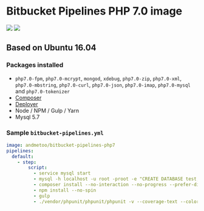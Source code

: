 # Bitbucket Pipelines PHP 7.0 image

[![](https://images.microbadger.com/badges/version/edbizarro/bitbucket-pipelines-php7.svg)](https://microbadger.com/images/edbizarro/bitbucket-pipelines-php7 "Get your own version badge on microbadger.com") [![](https://images.microbadger.com/badges/image/edbizarro/bitbucket-pipelines-php7.svg)](https://microbadger.com/images/edbizarro/bitbucket-pipelines-php7 "Get your own image badge on microbadger.com")

## Based on Ubuntu 16.04

### Packages installed

- `php7.0-fpm`, `php7.0-mcrypt`, `mongod`, `xdebug`, `php7.0-zip`, `php7.0-xml`, `php7.0-mbstring`, `php7.0-curl`, `php7.0-json`, `php7.0-imap`, `php7.0-mysql` and `php7.0-tokenizer`
- [Composer](https://getcomposer.org/)
- [Deployer](https://github.com/deployphp/deployer)
- Node / NPM / Gulp / Yarn
- Mysql 5.7

### Sample `bitbucket-pipelines.yml`

```YAML
image: andmetoo/bitbucket-pipelines-php7
pipelines:
  default:
    - step:
        script:
          - service mysql start
          - mysql -h localhost -u root -proot -e "CREATE DATABASE test;"
          - composer install --no-interaction --no-progress --prefer-dist
          - npm install --no-spin
          - gulp
          - ./vendor/phpunit/phpunit/phpunit -v --coverage-text --colors=never --stderr
```
